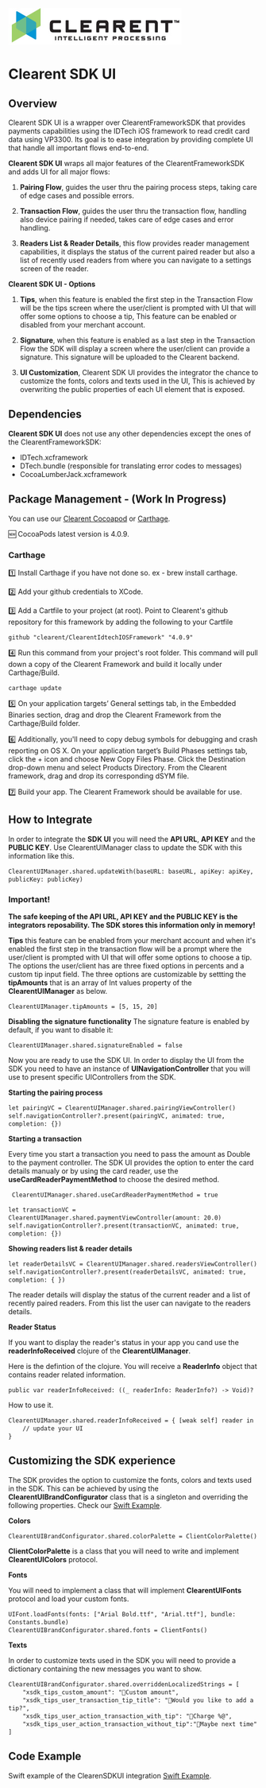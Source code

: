 ![Screenshot](docs/clearent_logo.jpg)

# Clearent SDK UI

## Overview 

Clearent SDK UI is a wrapper over ClearentFrameworkSDK that provides payments capabilities using the IDTech iOS framework to read credit card data using VP3300. Its goal is to ease integration by providing complete UI that handle all important flows end-to-end.


 **Clearent SDK UI** wraps all major features of the ClearentFrameworkSDK and adds UI for all major flows:

1. **Pairing Flow**, guides the user thru the pairing process steps, taking care of edge cases and possible errors.

2. **Transaction Flow**, guides the user thru the transaction flow, handling also device pairing if needed, takes care of edge cases and error handling.

3. **Readers List & Reader Details**, this flow provides reader management capabilities, it displays the status of the current paired reader but also a list of recently used readers from where you can navigate to a settings screen of the reader.

**Clearent SDK UI - Options**

1. **Tips**, when this feature is enabled the first step in the Transaction Flow will be the tips screen where the user/client is prompted with UI that will offer some options to choose a tip, This feature can be enabled or disabled from your merchant account.

2. **Signature**, when this feature is enabled as a last step in the Transaction Flow the SDK will display a screen  where the user/client can provide a signature. This signature will be uploaded to the Clearent backend.

3. **UI Customization**, Clearent SDK UI provides the integrator the chance to customize the fonts, colors and texts used in the UI, This is achieved by overwriting the public properties of each UI element that is exposed.


## Dependencies

 **Clearent SDK UI** does not use any other dependencies except the ones of the ClearentFrameworkSDK:
 
 - IDTech.xcframework 
 - DTech.bundle (responsible for translating error codes to messages)
 - CocoaLumberJack.xcframework


## Package Management - (Work In Progress)

You can use our [Clearent Cocoapod](https://github.com/clearent/CocoaPods) or [Carthage](https://github.com/Carthage/Carthage).

:new: CocoaPods latest version is 4.0.9.

### Carthage ###

:one: Install Carthage if you have not done so. ex - brew install carthage.

:two: Add your github credentials to XCode.

:three: Add a Cartfile to your project (at root). Point to Clearent's github repository for this framework by adding the following to your Cartfile

    github "clearent/ClearentIdtechIOSFramework" "4.0.9"

:four: Run this command from your project's root folder. This command will pull down a copy of the Clearent Framework and build it locally under Carthage/Build.

    carthage update

:five: On your application targets’ General settings tab, in the Embedded Binaries section, drag and drop the Clearent Framework from the Carthage/Build folder.

:six: Additionally, you'll need to copy debug symbols for debugging and crash reporting on OS X.
    On your application target’s Build Phases settings tab, click the + icon and choose New Copy Files Phase.
    Click the Destination drop-down menu and select Products Directory.
    From the Clearent framework, drag and drop its corresponding dSYM file.

:seven: Build your app. The Clearent Framework should be available for use.


## How to Integrate

In order to integrate the **SDK UI** you will need the **API URL**, **API KEY** and the **PUBLIC KEY**. 
Use ClearentUIManager class to update the SDK with this information like this. 

```
ClearentUIManager.shared.updateWith(baseURL: baseURL, apiKey: apiKey, publicKey: publicKey)
```

### Important!

**The safe keeping of the **API URL**, **API KEY** and the **PUBLIC KEY** is the integrators reposability. The SDK stores this information only in memory!**


**Tips** this feature can be enabled from your merchant account and when it's enabled the first step in the transaction flow will be a prompt where the user/client is prompted with UI that will offer some options to choose a tip. The options the user/client has are three fixed options in percents and a custom tip input field. The three options are customizable by settting the **tipAmounts** that is an array of Int values property of the **ClearentUIManager** as below.

```
ClearentUIManager.tipAmounts = [5, 15, 20]
```


**Disabling the signature functionality**
The signature feature is enabled by default, if you want to disable it:
```
ClearentUIManager.shared.signatureEnabled = false
```

Now you are ready to use the SDK UI. 
In order to display the UI from the SDK you need to have an instance of **UINavigationController** that you will use to present specific UIControllers from the SDK.

**Starting the pairing process**

```
let pairingVC = ClearentUIManager.shared.pairingViewController()
self.navigationController?.present(pairingVC, animated: true, completion: {})
```

**Starting a transaction**

Every time you start a transaction you need to pass the amount as Double to the payment controller.
The SDK UI provides the option to enter the card details manualy or by using the card reader, use the **useCardReaderPaymentMethod** to choose the desired method.

```
 ClearentUIManager.shared.useCardReaderPaymentMethod = true
```

```
let transactionVC = ClearentUIManager.shared.paymentViewController(amount: 20.0)
self.navigationController?.present(transactionVC, animated: true, completion: {})
```


**Showing readers list & reader details**

```
let readerDetailsVC = ClearentUIManager.shared.readersViewController()
self.navigationController?.present(readerDetailsVC, animated: true, completion: { })
```
The reader details will display the status of the current reader and a list of recently paired readers. From this list the user can navigate to the readers details.


**Reader Status**

If you want to display the reader's status in your app you cand use the  **readerInfoReceived** clojure of the **ClearentUIManager**.


Here is the defintion of the clojure. You will receive a **ReaderInfo** object that contains reader related information.
```
public var readerInfoReceived: ((_ readerInfo: ReaderInfo?) -> Void)?

```

How to use it.

```
ClearentUIManager.shared.readerInfoReceived = { [weak self] reader in
    // update your UI
}
```


## Customizing the SDK experience

The SDK provides the option to customize the fonts, colors and texts used in the SDK. This can be achieved by using the **ClearentUIBrandConfigurator** class that is a singleton and overriding the following properties. Check our [Swift Example](https://).

**Colors**
```
ClearentUIBrandConfigurator.shared.colorPalette = ClientColorPalette()
```

**ClientColorPalette** is a class that you will need to write and implement **ClearentUIColors** protocol. 


**Fonts**

You will need to implement a class that will implement **ClearentUIFonts** protocol and load your custom fonts.


```
UIFont.loadFonts(fonts: ["Arial Bold.ttf", "Arial.ttf"], bundle: Constants.bundle)
ClearentUIBrandConfigurator.shared.fonts = ClientFonts()
```

**Texts**

In order to customize texts used in the SDK you will need to provide a dictionary containing the new messages you want to show.

```
ClearentUIBrandConfigurator.shared.overriddenLocalizedStrings = [
    "xsdk_tips_custom_amount": "🍎Custom amount",
    "xsdk_tips_user_transaction_tip_title": "🍎Would you like to add a tip?",
    "xsdk_tips_user_action_transaction_with_tip": "🍎Charge %@",
    "xsdk_tips_user_action_transaction_without_tip":"🍎Maybe next time"
]
```


## Code Example

Swift example of the ClearenSDKUI  integration [Swift Example](https://).
